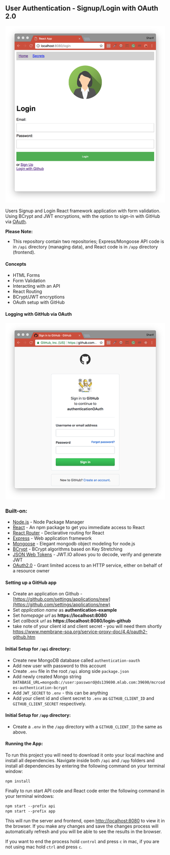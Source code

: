 ## User Authentication - Signup/Login with OAuth 2.0

![Login](./app/src/img/LogIn.png)

Users Signup and Login React framework application with form validation. Using BCrypt and JWT encryptions, with the option to sign-in with GitHub via [OAuth](https://developer.github.com/apps/building-oauth-apps/).

<b>Please Note:</b>
- This repository contain two repositories; Express/Mongoose API code is in `/api` directory (managing data), and React code is in `/app` directory (frontend).

#### Concepts
- HTML Forms
- Form Validation
- Interacting with an API
- React Routing
- BCrypt/JWT encryptions
- OAuth setup with GitHub

#### Logging with GitHub via OAuth
![Login](./app/src/img/OAuthLogIn.png)

### Built-on:
- [Node.js](https://nodejs.org/en/) - Node Package Manager
- [React](https://facebook.github.io/react/) - An npm package to get you immediate access to React
- [React Router](https://reacttraining.com/react-router/) - Declarative routing for React
- [Express](http://expressjs.com/) - Web application framework
- [Mongoose](http://mongoosejs.com/) - Elegant mongodb object modeling for node.js
- [BCrypt](https://www.npmjs.com/package/bcrypt) - BCrypt algorithms based on Key Stretching
- [JSON Web Tokens](https://jwt.io/) - JWT.IO allows you to decode, verify and generate JWT
- [OAuth2.0](https://auth0.com/) - Grant limited access to an HTTP service, either on behalf of a resource owner

#### Setting up a GitHub app
- Create an application on Github - [https://github.com/settings/applications/new](https://github.com/settings/applications/new)
- Set *application name* as **authentication-example**
- Set *homepage url* as **https://localhost:8080**
- Set *callback url* as **https://localhost:8080/login-github**
- take note of your client id and client secret - you will need them shortly
https://www.membrane-soa.org/service-proxy-doc/4.4/oauth2-github.htm

#### Initial Setup for `/api` directory:
- Create new MongoDB database called `authentication-oauth`
- Add new user with password to this account
- Create `.env` file in the root `/api` along side `package.json`
- Add newly created Mongo string `DATABASE_URL=mongodb://user:password@ds139690.mlab.com:39690/mcrcodes-authentication-bcrypt`
- Add `JWT_SECRET` to `.env` - this can be anything
- Add your client id and client secret to `.env` as `GITHUB_CLIENT_ID` and `GITHUB_CLIENT_SECRET` respectively.

#### Initial Setup for `/app` directory:
- Create a `.env` in the `/app` directory with a `GITHUB_CLIENT_ID` the same as above.

#### Running the App:
To run this project you will need to download it onto your local machine and install all dependencies.
Navigate inside both `/api` and `/app` folders and install all dependencies by entering the following command on your terminal window:
```
npm install
```
Finally to run start API code and React code enter the following command in your terminal windows:
```
npm start --prefix api
npm start --prefix app
```
This will run the server and frontend, open [http://localhost:8080](http://localhost:8080) to view it in the browser. If you make any changes and save the changes process will automatically refresh and you will be able to see the results in the browser.

If you want to end the process hold `control` and press `c` in mac, if you are not using mac hold `ctrl` and press `c`.

